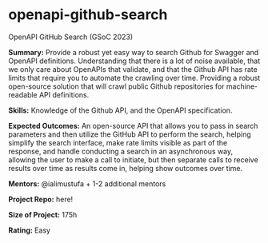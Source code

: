 # openapi-github-search

OpenAPI GitHub Search (GSoC 2023)

**Summary:** Provide a robust yet easy way to search Github for Swagger and OpenAPI definitions. Understanding that there is a lot of noise available, that we only care about OpenAPIs that validate, and that the Github API has rate limits that require you to automate the crawling over time. Providing a robust open-source solution that will crawl public Github repositories for machine-readable API definitions.

**Skills:** Knowledge of the Github API, and the OpenAPI specification.

**Expected Outcomes:** An open-source API that allows you to pass in search parameters and then utilize the GitHub API to perform the search, helping simplify the search interface, make rate limits visible as part of the response, and handle conducting a search in an asynchronous way, allowing the user to make a call to initiate, but then separate calls to receive results over time as results come in, helping show outcomes over time.

**Mentors:** @ialimustufa + 1-2 additional mentors

**Project Repo:** here!

**Size of Project:** 175h

**Rating:** Easy

